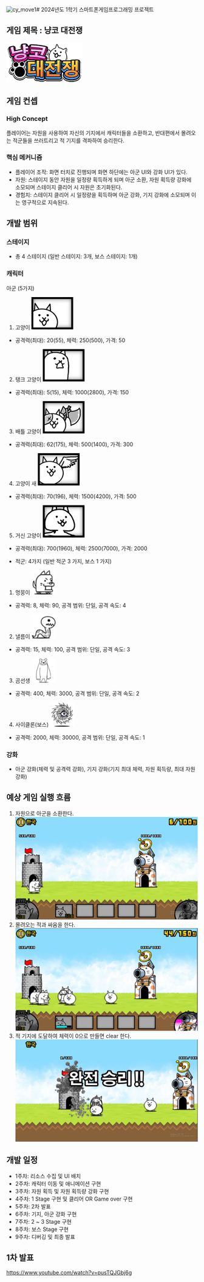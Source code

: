 ![cy_move1](https://github.com/Leeju2826/SPGP2024_TermProject_2017180031/assets/44462330/9498a0b0-4848-4420-b360-e0a3171152c5)# 2024년도 1학기 스마트폰게임프로그래밍 프로젝트
## 게임 제목 : 냥코 대전쟁
![이미지](https://github.com/Leeju2826/SPGP2024_TermProject_2017180031/blob/main/1stChart/gameImage.png)

## 게임 컨셉
### High Concept
플레이어는 자원을 사용하여 자신의 기지에서 캐릭터들을 소환하고, 반대편에서 몰려오는 적군들을 쓰러트리고 적 기지를 격파하여 승리한다.
### 핵심 메커니즘
- 플레이어 조작: 화면 터치로 진행되며 화면 하단에는 아군 UI와 강화 UI가 있다.
- 자원: 스테이지 동안 자원을 일정량 획득하게 되며 아군 소환, 자원 획득량 강화에 소모되며 스테이지 클리어 시 자원은 초기화된다.
- 경험치: 스테이지 클리어 시 일정량을 획득하며 아군 강화, 기지 강화에 소모되며 이는 영구적으로 지속된다.


## 개발 범위
### 스테이지
- 총 4 스테이지 (일반 스테이지: 3개, 보스 스테이지: 1개)
### 캐릭터
아군 (5가지)
1. 고양이 ![아군1](https://github.com/Leeju2826/SPGP2024_TermProject_2017180031/blob/main/1stChart/character_Team_1_Profile.png)
- 공격력(최대): 20(55), 체력: 250(500), 가격: 50
2. 탱크 고양이 ![아군2](https://github.com/Leeju2826/SPGP2024_TermProject_2017180031/blob/main/1stChart/character_Team_2_Profile.png)
- 공격력(최대): 5(15), 체력: 1000(2800), 가격: 150
3. 배틀 고양이 ![아군3](https://github.com/Leeju2826/SPGP2024_TermProject_2017180031/blob/main/1stChart/character_Team_3_Profile.png)
- 공격력(최대): 62(175), 체력: 500(1400), 가격: 300
4. 고양이 새 ![아군4](https://github.com/Leeju2826/SPGP2024_TermProject_2017180031/blob/main/1stChart/character_Team_4_Profile.png)
- 공격력(최대): 70(196), 체력: 1500(4200), 가격: 500
5. 거신 고양이 ![아군5](https://github.com/Leeju2826/SPGP2024_TermProject_2017180031/blob/main/1stChart/character_Team_5_Profile.png)
- 공격력(최대): 700(1960), 체력: 2500(7000), 가격: 2000

- 적군: 4가지 (일반 적군 3 가지, 보스 1 가지)
1. 멍뭉이 ![적군1](https://github.com/Leeju2826/SPGP2024_TermProject_2017180031/blob/main/1stChart/character_Enemy_1_Profile.png)
- 공격력: 8, 체력: 90, 공격 범위: 단일, 공격 속도: 4
2. 낼름이 ![적군2](https://github.com/Leeju2826/SPGP2024_TermProject_2017180031/blob/main/1stChart/character_Enemy_2_Profile.png)
- 공격력: 15, 체력: 100, 공격 범위: 단일, 공격 속도: 3
3. 곰선생 ![적군3](https://github.com/Leeju2826/SPGP2024_TermProject_2017180031/blob/main/1stChart/character_Enemy_3_Profile.png)
- 공격력: 400, 체력: 3000, 공격 범위: 단일, 공격 속도: 2
4. 사이클론(보스) ![적군4](https://github.com/Leeju2826/SPGP2024_TermProject_2017180031/blob/main/1stChart/character_Enemy_4_Profile.png)
- 공격력: 2000, 체력: 30000, 공격 범위: 단일, 공격 속도: 1

### 강화
- 아군 강화(체력 및 공격력 강화), 기지 강화(기지 최대 체력, 자원 획득량, 최대 자원 강화)


## 예상 게임 실행 흐름
1. 자원으로 아군을 소환한다.
![흐름도1](https://github.com/Leeju2826/SPGP2024_TermProject_2017180031/blob/main/FlowChart/1.png)
2. 몰려오는 적과 싸움을 한다.
![흐름도2](https://github.com/Leeju2826/SPGP2024_TermProject_2017180031/blob/main/FlowChart/2.png)
3. 적 기지에 도달하여 체력이 0으로 만들면 clear 한다.
![흐름도3](https://github.com/Leeju2826/SPGP2024_TermProject_2017180031/blob/main/FlowChart/3.png)


## 개발 일정
- 1주차: 리소스 수집 및 UI 배치
- 2주차: 캐릭터 이동 및 애니메이션 구현
- 3주차: 자원 획득 및 자원 획득량 강화 구현
- 4주차: 1 Stage 구현 및 클리어 OR Game over 구현
- 5주차: 2차 발표
- 6주차: 기지, 아군 강화 구현
- 7주차: 2 ~ 3 Stage 구현
- 8주차: 보스 Stage 구현
- 9주차: 디버깅 및 최종 발표

## 1차 발표
<https://www.youtube.com/watch?v=pusTQJGbj6g>
